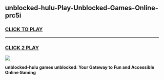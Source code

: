 
## unblocked-hulu-Play-Unblocked-Games-Online-prc5i
<h3>
<a href="https://premium76.site?title=unblocked-hulu&ref=25A">CLICK TO PLAY</a></h3>
<hr>

<h3>
<a href="https://premium76.site?title=unblocked-hulu&ref=25A">CLICK 2 PLAY</a>
  
</h3>

<a href="https://premium76.site?title=unblocked-hulu&ref=25A"><img src="https://clearcache.store/games.png"></a>


**unblocked-hulu games unblocked: Your Gateway to Fun and Accessible Online Gaming**
